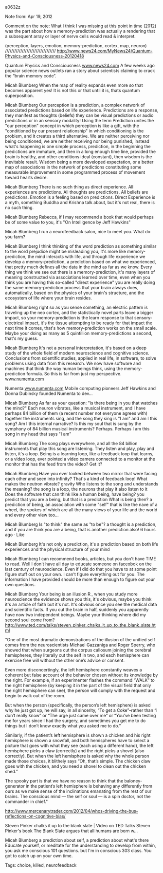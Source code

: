 a0632z

Note from: Apr 19, 2012

Comment on the note: What I think I was missing at this point in time (2012) was the part about how a memory-prediction was actually a rendering that a subsequent array or layer of nerve cells would read & interpret.

(perception, layers, emotion, memory-prediction, cortex, map, neuron)
/////////////////////////////////
http://www.news24.com/MyNews24/Quantum-Physics-and-Consciousness-20120418

Quantum Physics and Consciousness
www.news24.com
A few weeks ago popular science news outlets ran a story about scientists claiming to crack the “brain memory code”.

Micah Blumberg
When the map of reality expands even more so that becomes apparent yes! It is not this or that until it is, thats quantum superposition.

Micah Blumberg Our perception is a prediction, a complex network of associated predictions based on life experience. Predictions are a response, they manifest as thoughts (beliefs) they can be visual predictions or audio predictions or in an sensory modality! Using the term Prediction unites the "our perception" concept in which perception is like a gift, with the "conditioned by our present relationship" in which conditioning is the problem, and it creates a third alternative. We are neither perceiving nor being conditioned, we are neither receiving nor being punished, instead what's happening is one simple process, prediction, in the beginning the predictions are immature, and then in a long enough time line, provided the brain is healthy, and other conditions ideal (constant), then wisdom is the inevitable result. Wisdom being a more developed expectation, or a better map of associations in the network of predictions constituting some measurable improvement in some programmed process of movement toward hearts desire.

Micah Blumberg
There is no such thing as direct experience. All experiences are predictions. All thoughts are predictions. All beliefs are predictions. Emotion is a feeling based on predictions. Direct Experience is a myth, something Buddha and Krishna talk about, but it's not real, there is no such thing.

Micah Blumberg 
Rebecca, if I may recommend a book that would perhaps be of some value to you, it's "On Intelligence by Jeff Hawkins"

Micah Blumberg
I run a neurofeedback salon, nice to meet you. What do you farm?

Micah Blumberg
I think thinking of the word prediction as something similar to the word prejudice might be misleading you, it's more like memory-prediction, the mind interacts with life, and through life experience we develop a memory-prediction, a prediction based on what we experienced, that pretty much defines all the data in the mind as far as we know. Every thing we think we see out there is a memory-prediction, it's many layers of meaning constructed via associations learned over time, even when you think you are having this so-called "direct experience" you are really doing the same memory-prediction process that your brain always does, automatically, based on the physics of your brain's structure, and the ecosystem of life where your brain resides.

Micah Blumberg
right so as you sense something, an electric pattern is traveling up the neo cortex, and the statistically novel parts leave a bigger impact, so your memory-prediction is the learn response to that sensory-electrical impact, it's the tissue attempting to be ready for that impact the next time it comes, that's how memory-prediction works on the small scale. Maybe your doing as many as 5 quintillion memory-predictions a second, that's my guess.

Micah Blumberg
It's not a personal interpretation, it's based on a deep study of the whole field of modern neuroscience and cognitive science. Conclusions from scientific studies, applied in real life, in software, to solve problems using data from this research. We now have software and machines that think the way human beings think, using the memory-prediction formula. So this is far from just my perspective. www.numenta.com

Numenta
www.numenta.com
Mobile computing pioneers Jeff Hawkins and Donna Dubinsky founded Numenta to dev...

Micah Blumberg
As far as your question: "is there being in you that watches the mind?" Each neuron vibrates, like a musical instrument, and I have perhaps 84 billion of them (a recent number not everyone agrees with) together the instruments sing, and the song they sing is "I am" and am I this song? Am I this internal narrative? Is this my soul that is sung by the symphony of 84 billion musical instruments? Perhaps. Perhaps I am this song in my head that says "I am"

Micah Blumberg
The song plays everywhere, and all the 84 billion instruments that play this song are listening. They listen and play, play and listen, it's a loop. Being is a learning loop, like a feedback loop that learns, or a video loop, ever pointed a video camera connected to a monitor at the monitor that has the feed from the video? Get it?

Micah Blumberg
Have you ever looked between two mirror that were facing each other and seen into infinity? That's a kind of feedback loop!
What makes the neutron vibrate? gravity
Who listens to the song and understands the meaning? the song is a loop, the neurons that play it also listen to it
Does the software that can think like a human being, have being? you predict that you are a being, but that is a prediction
What is being then? a prediction of being, an association with some "self" that is like the nave of a wheel, the spokes of which are all the many views of your life and the world and every other view too...

Micah Blumberg
Is "to think" the same as "to be"? a thought is a prediction, and if you are think you are a being, that is another prediction also!
6 hours ago · Like

Micah Blumberg It's not only a prediction, it's a prediction based on both life experiences and the physical structure of your mind

Micah Blumberg I can recommend books, articles, but you don't have TIME to read. Well I don't have all day to educate someone on faceobok on the last century of neuroscience. Even if I did do that you have to at some point figure stuff out on your own. I can't figure everything out for you. The information I have provided should be more than enough to figure out your own questions.

Micah Blumberg Your being is an illusion R., when you study more neuroscience the evidence shows you this, it's obvious, maybe you think it's an article of faith but it's not. It's obvious once you see the medical data and scientific facts. If you cut the brain in half, suddenly you apparently have now two independent beings. Maybe your thinking where did my second soul come from? http://www.ted.com/talks/steven_pinker_chalks_it_up_to_the_blank_slate.html

"One of the most dramatic demonstrations of the illusion of the unified self comes from the neuroscientists Michael Gazzaniga and Roger Sperry, who showed that when surgeons cut the corpus callosum joining the cerebral hemispheres, they literally cut the self in two, and each hemisphere can exercise free will without the other one’s advice or consent.

Even more disconcertingly, the left hemisphere constantly weaves a coherent but false account of the behavior chosen without its knowledge by the right. For example, if an experimenter flashes the command “WALK” to the right hemisphere (by keeping it in the part of the visual field that only the right hemisphere can see), the person will comply with the request and begin to walk out of the room.

But when the person (specifically, the person’s left hemisphere) is asked why he just got up, he will say, in all sincerity, “To get a Coke”–rather than “I don’t really know” or “The urge just came over me” or “You’ve been testing me for years since I had the surgery, and sometimes you get me to do things but I don’t know exactly what you asked me to do.”

Similarly, if the patient’s left hemisphere is shown a chicken and his right hemisphere is shown a snowfall, and both hemispheres have to select a picture that goes with what they see (each using a different hand), the left hemisphere picks a claw (correctly) and the right picks a shovel (also correctly). But when the left hemisphere is asked why the whole person made those choices, it blithely says “Oh, that’s simple. The chicken claw goes with the chicken, and you need a shovel to clean out the chicken shed.”

The spooky part is that we have no reason to think that the baloney-generator in the patient’s left hemisphere is behaving any differently from ours as we make sense of the inclinations emanating from the rest of our brains. The conscious mind — the self or soul — is a spin doctor, not the commander in chief."

http://www.mercenarytrader.com/2012/04/whos-driving-the-bus-reflections-on-cognitive-bias/

Steven Pinker chalks it up to the blank slate | Video on 
TED Talks Steven Pinker's book The Blank Slate argues that all humans are born w...

Micah Blumberg
a prediction about self, a prediction about what's there
Educate yourself, or meditate for the understanding to develop from within, you ask me conscious 101 questions. but I'm in conscious 303 class. You got to catch up on your own time.
 

Tags:
  choice, killed, neurofeedback

